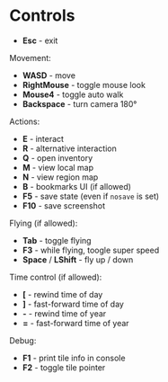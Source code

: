 # Controls

* **Esc** - exit

Movement:
* **WASD** - move
* **RightMouse** - toggle mouse look
* **Mouse4** - toggle auto walk
* **Backspace** - turn camera 180&deg;

Actions:
* **E** - interact
* **R** - alternative interaction
* **Q** - open inventory
* **M** - view local map
* **N** - view region map
* **B** - bookmarks UI (if allowed)
* **F5** - save state (even if `nosave` is set)
* **F10** - save screenshot

Flying (if allowed):
* **Tab** - toggle flying
* **F3** - while flying, toogle super speed
* **Space** / **LShift** - fly up / down

Time control (if allowed):
* **[** - rewind time of day
* **]** - fast-forward time of day
* **-** - rewind time of year
* **=** - fast-forward time of year

Debug:
* **F1** - print tile info in console
* **F2** - toggle tile pointer
